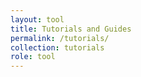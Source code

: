```yaml
---
layout: tool
title: Tutorials and Guides
permalink: /tutorials/
collection: tutorials
role: tool
---
```

